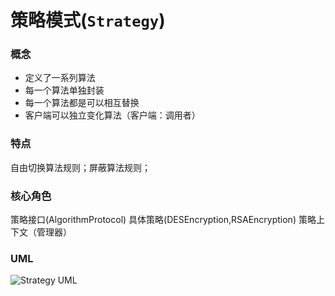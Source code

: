 # 策略模式(`Strategy`)

### 概念
* 定义了一系列算法
* 每一个算法单独封装
* 每一个算法都是可以相互替换
* 客户端可以独立变化算法（客户端：调用者）

### 特点
自由切换算法规则；屏蔽算法规则；

### 核心角色
策略接口(AlgorithmProtocol)
具体策略(DESEncryption,RSAEncryption)
策略上下文（管理器）

### UML
![Strategy UML](https://upload-images.jianshu.io/upload_images/1893416-77dbbae54574a652.png?imageMogr2/auto-orient/strip%7CimageView2/2/w/1240)


